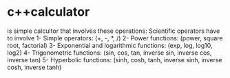 # c++calculator
is simple calcultor that involves these operations:
Scientific operators have to involve 
1- Simple operators: (+, -, *, /) 
2- Power functions: (power, square root, factorial) 
3- Exponential and logarithmic functions: (exp, log, log10, log2) 
4- Trigonometric functions: (sin, cos, tan, inverse sin, inverse cos, inverse tan) 
5- Hyperbolic functions: (sinh, cosh, tanh, inverse sinh, inverse cosh, inverse tanh)
